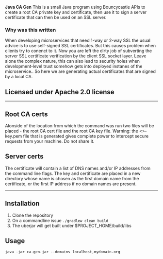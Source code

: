 **Java CA Gen**
This is a small Java program using Bouncycastle APIs to create a root CA private key and certificate, then use it to sign a server certificate that can then be used on an SSL server.

### Why was this written
When developing microservices that need 1-way or 2-way SSL the usual advice is to use self-signed SSL certificates. But this causes problem when
clients try to conenct to it. Now you are left the dirty job of subverting the server SSL certificate verification by the client SSL socket layer.
Leave alone the complex nature, this can also lead to security holes when development-level trust somehow gets into deployed instanes of the microservice..
So here we are generating actual certificates that are signed by a local CA.

## Licensed under Apache 2.0 license

---

## Root CA certs
Alonside of the location from which the command was run two files will be placed - the root CA cert file and the root CA key file. 
Warning: the <>-key.pem file that is generated gives complete power to intercept secure requests from your machine. Do not share it.

## Server certs

The certificate will contain a list of DNS names and/or IP addresses from the command line flags. The key and certificate are placed in a new directory whose name is chosen as the first domain name from the certificate, or the first IP address if no domain names are present.

---

## Installation

1. Clone the repository
2. On a commandline issue `./gradlew clean build`
3. The uberjar will get built under $PROJECT_HOME/build/libs
 
## Usage
`java -jar ca-gen.jar --domains localhost,mydomain.org`
